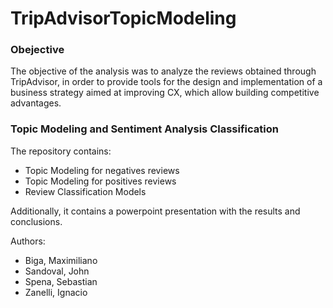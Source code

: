 # TripAdvisorTopicModeling

### Obejective
The objective of the analysis was to analyze the reviews obtained through TripAdvisor, in order to provide tools for the design and implementation of a business strategy aimed at improving CX, which allow building competitive advantages.


### Topic Modeling and Sentiment Analysis Classification
The repository contains:
- Topic Modeling for negatives reviews 
- Topic Modeling for positives reviews
- Review Classification Models

Additionally, it contains a powerpoint presentation with the results and conclusions.

Authors:
- Biga, Maximiliano
- Sandoval, John
- Spena, Sebastian
- Zanelli, Ignacio
